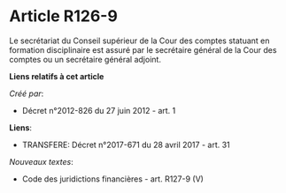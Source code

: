 # Article R126-9

Le secrétariat du Conseil supérieur de la Cour des comptes statuant en formation disciplinaire est assuré par le secrétaire
général de la Cour des comptes ou un secrétaire général adjoint.

**Liens relatifs à cet article**

_Créé par_:

  - Décret n°2012-826 du 27 juin 2012 - art. 1

**Liens**:

  - TRANSFERE: Décret n°2017-671 du 28 avril 2017 - art. 31

_Nouveaux textes_:

  - Code des juridictions financières - art. R127-9 (V)
